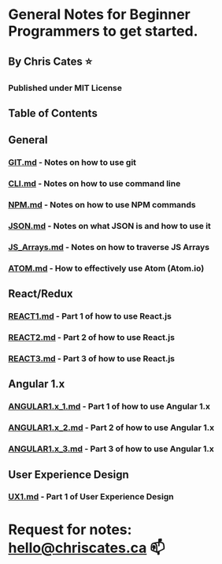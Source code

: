 # General Notes for Beginner Programmers to get started.
## By Chris Cates :star:
### Published under MIT License

## Table of Contents

## General

### [GIT.md](./GIT.md) - Notes on how to use git
### [CLI.md](./CLI.md) - Notes on how to use command line
### [NPM.md](./NPM.md) - Notes on how to use NPM commands
### [JSON.md](./JSON.md) - Notes on what JSON is and how to use it
### [JS_Arrays.md](./JS_Arrays.md) - Notes on how to traverse JS Arrays
### [ATOM.md](./ATOM.md) - How to effectively use Atom (Atom.io)

## React/Redux

### [REACT1.md](./REACT1.md) - Part 1 of how to use React.js
### [REACT2.md](./REACT2.md) - Part 2 of how to use React.js
### [REACT3.md](./REACT3.md) - Part 3 of how to use React.js

## Angular 1.x

### [ANGULAR1.x_1.md](./ANGULAR1.x_1.md) - Part 1 of how to use Angular 1.x
### [ANGULAR1.x_2.md](./ANGULAR1.x_2.md) - Part 2 of how to use Angular 1.x
### [ANGULAR1.x_3.md](./ANGULAR1.x_3.md) - Part 3 of how to use Angular 1.x

## User Experience Design

### [UX1.md](./UX1.md) - Part 1 of User Experience Design

# Request for notes: hello@chriscates.ca :mailbox:
